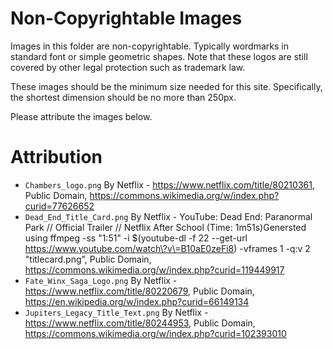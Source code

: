 # Non-Copyrightable Images

Images in this folder are non-copyrightable. Typically wordmarks in standard font or simple geometric shapes. Note that these logos are still covered by other legal protection such as trademark law. 

These images should be the minimum size needed for this site. Specifically, the shortest dimension should be no more than 250px. 

Please attribute the images below. 


# Attribution

* `Chambers_logo.png` By Netflix - https://www.netflix.com/title/80210361, Public Domain, https://commons.wikimedia.org/w/index.php?curid=77626652
* `Dead_End_Title_Card.png` By Netflix - YouTube: Dead End: Paranormal Park // Official Trailer // Netflix After School (Time: 1m51s)Genersted using ffmpeg -ss &quot;1:51&quot; -i $(youtube-dl -f 22 --get-url https://www.youtube.com/watch\?v\=B10aE0zeFi8) -vframes 1 -q:v 2 &quot;titlecard.png&quot;, Public Domain, https://commons.wikimedia.org/w/index.php?curid=119449917
* `Fate_Winx_Saga_Logo.png` By Netflix - https://www.netflix.com/title/80220679, Public Domain, https://en.wikipedia.org/w/index.php?curid=66149134
* `Jupiters_Legacy_Title_Text.png` By Netflix - https://www.netflix.com/title/80244953, Public Domain, https://commons.wikimedia.org/w/index.php?curid=102393010
